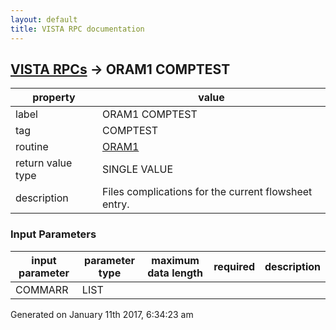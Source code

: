 ```yaml
---
layout: default
title: VISTA RPC documentation
---
```




## [VISTA RPCs](TableOfContent.md) &#8594; ORAM1 COMPTEST 

 property | value 
--- | --- 
 label | ORAM1 COMPTEST
 tag | COMPTEST
 routine | [ORAM1](http://code.osehra.org/dox/Routine_ORAM1_source.html)
 return value type | SINGLE VALUE
 description | Files complications for the current flowsheet entry.

### Input Parameters

| input parameter | parameter type | maximum data length | required | description | 
| --- | --- | --- | --- | --- | 
| COMMARR | LIST |  |  |  | 




Generated on January 11th 2017, 6:34:23 am